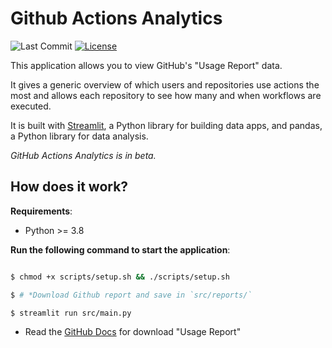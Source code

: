 # Github Actions Analytics

![Last Commit](https://img.shields.io/github/last-commit/neulabscom/github-actions-analytics/main)
[![License](https://img.shields.io/badge/license-Apache--2.0-blue)](https://github.com/neulabscom/github-actions-analytics/blob/main/LICENSE)

This application allows you to view GitHub's "Usage Report" data.

It gives a generic overview of which users and repositories use actions the most and allows each repository to see how many and when workflows are executed.

It is built with [Streamlit](https://streamlit.io/), a Python library for building data apps, and pandas, a Python library for data analysis.

*GitHub Actions Analytics is in beta.*

## How does it work?

**Requirements**:

- Python >= 3.8

**Run the following command to start the application**:

```bash

$ chmod +x scripts/setup.sh && ./scripts/setup.sh

$ # *Download Github report and save in `src/reports/`

$ streamlit run src/main.py
```

* Read the [GitHub Docs](https://docs.github.com/en/billing/managing-billing-for-github-actions/viewing-your-github-actions-usage) for download "Usage Report"
